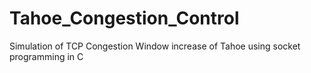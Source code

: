 # Tahoe_Congestion_Control
Simulation of TCP Congestion Window increase of Tahoe using socket programming in C
